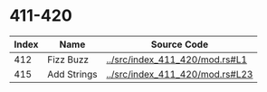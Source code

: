 # 411-420

Index | Name    | Source Code
----- | ------- | -----------
412   | Fizz Buzz | [../src/index_411_420/mod.rs#L1](../src/index_411_420/mod.rs#L1)
415   | Add Strings | [../src/index_411_420/mod.rs#L23](../src/index_411_420/mod.rs#L23)
